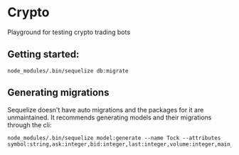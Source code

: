 # Crypto
Playground for testing crypto trading bots

## Getting started:

```
node_modules/.bin/sequelize db:migrate
```

## Generating migrations

Sequelize doesn't have auto migrations and the packages for it are unmaintained.
It recommends generating models and their migrations through the cli:

```
node_modules/.bin/sequelize model:generate --name Tock --attributes symbol:string,ask:integer,bid:integer,last:integer,volume:integer,main_volume:bigint,timestamp:date
```
